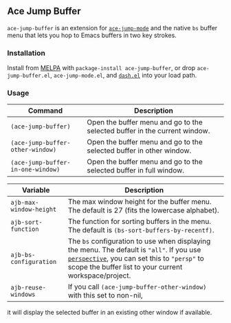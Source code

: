 ## Ace Jump Buffer

`ace-jump-buffer` is an extension for [`ace-jump-mode`](https://github.com/winterTTr/ace-jump-mode) and the native `bs` buffer menu that lets you hop to Emacs buffers in two key strokes.

### Installation

Install from [MELPA](melpa.milkbox.net) with `package-install ace-jump-buffer`, or drop `ace-jump-buffer.el`, `ace-jump-mode.el`, and [`dash.el`](https://github.com/magnars/dash.el) into your load path. 

### Usage

Command | Description
--------|------------
`(ace-jump-buffer)`               | Open the buffer menu and go to the selected buffer in the current window.
`(ace-jump-buffer-other-window)`  | Open the buffer menu and go to the selected buffer in other window.      
`(ace-jump-buffer-in-one-window)` | Open the buffer menu and go to the selected buffer in full window.       

Variable | Description
---------|------------
`ajb-max-window-height` | The max window height for the buffer menu. The default is 27 (fits the lowercase alphabet).
`ajb-sort-function`     | The function for sorting buffers in the menu. The default is `(bs-sort-buffers-by-recentf)`.
`ajb-bs-configuration`  | The `bs` configuration to use when displaying the menu. The default is `"all"`. If you use [`perspective`](https://github.com/nex3/perspective-el), you can set this to `"persp"` to scope the buffer list to your current workspace/project.
`ajb-reuse-windows`     | If you call `(ace-jump-buffer-other-window)` with this set to non-nil,
it will display the selected buffer in an existing other window if available.
